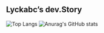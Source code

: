 ## Lyckabc’s dev.Story

![Top Langs](https://github-readme-stats-lyckabc.vercel.app/api/top-langs/?username=lyckabc&layout=donut&theme=transparent&width=450&line_height=20)
![Anurag's GitHub stats](https://github-readme-stats-lyckabc.vercel.app/api?username=lyckabc&show_icons=true&theme=transparent&card_width=8&line_height=28.5)
